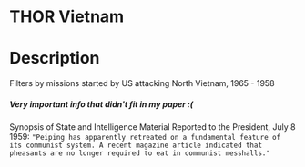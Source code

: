 # THOR Vietnam

# Description

Filters by missions started by US attacking North Vietnam, 1965 - 1958











##### Very important info that didn't fit in my paper :( 
Synopsis of State and Intelligence Material Reported to the President, July 8 1959:
`"Peiping has apparently retreated on a fundamental feature of its communist system. A recent magazine article indicated that pheasants are no longer required to eat in communist messhalls."`